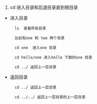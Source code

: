 1. cd 进入目录和后退目录直到根目录
   
+ 进入目录
  
        ls  查看所有目录

        比如有one 和 two 两个目录

        cd one  进入one 目录

        cd hello/one 进入hello 下面的one 目录

        cd ../ 返回上一层目录



+ 返回目录
  
        cd ../ 返回上一层目录

        cd ../../ 返回上一层目录的上一层目录